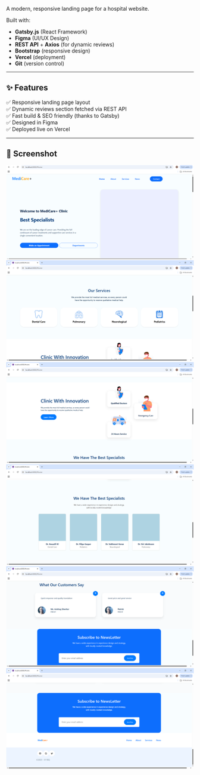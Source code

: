 A modern, responsive landing page for a hospital website.

Built with:
- **Gatsby.js** (React Framework)
- **Figma** (UI/UX Design)
- **REST API** + **Axios** (for dynamic reviews)
- **Bootstrap** (responsive design)
- **Vercel** (deployment)
- **Git** (version control)

---

## ✨ Features

✅ Responsive landing page layout  
✅ Dynamic reviews section fetched via REST API  
✅ Fast build & SEO friendly (thanks to Gatsby)  
✅ Designed in Figma  
✅ Deployed live on Vercel

---

## 📸 Screenshot


![Home](https://github.com/Ritu375/Hospital-landing-Page/blob/44295a8286c6c9a0ad95e9f951944b299932a217/home.PNG?raw=true)
![Service](https://github.com/Ritu375/Hospital-landing-Page/blob/main/service.PNG?raw=true)
![Clinic](https://github.com/Ritu375/Hospital-landing-Page/blob/d07515cca35af2155620875beeaff8a16f89f204/clinic.PNG?raw=true)
![Specialist](https://github.com/Ritu375/Hospital-landing-Page/blob/main/specialist.PNG?raw=true)
![Rest API](https://github.com/Ritu375/Hospital-landing-Page/blob/8e3222b145179a8b0b1d514821f733ad531bae77/restapi.PNG?raw=true)
![Footer](https://github.com/Ritu375/Hospital-landing-Page/blob/3001c50ca73088dfa805e6469feb03e44b28d217/footer.PNG?raw=true)
